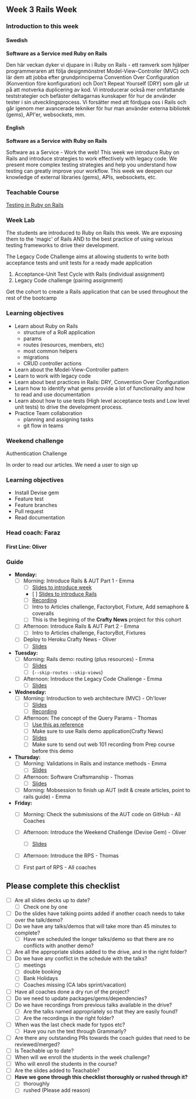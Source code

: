 ## Week 3 Rails Week
### Introduction to this week

#### Swedish
**Software as a Service med Ruby on Rails**

Den här veckan dyker vi djupare in i Ruby on Rails - ett ramverk som hjälper programmeraren att följa designmönstret Model-View-Controller (MVC) och lär dem att jobba efter grundprinciperna Convention Over Configuration (Konvention före konfiguration) och Don't Repeat Yourself (DRY) som går ut på att motverka duplicering av kod. Vi introducerar också mer omfattande teststrategier och befäster deltagarnas kunskaper för hur de använder tester i sin utvecklingsprocess. Vi forsätter med att fördjupa oss i Rails och går igenom mer avancerade tekniker för hur man använder externa bibliotek (gems), API'er, websockets, mm.


#### English
**Software as a Service with Ruby on Rails**

Software as a Service - Work the web! This week we introduce Ruby on Rails and introduce strategies to work effectively with legacy code. We present more complex testing strategies and help you understand how testing can greatly improve your workflow. This week we deepen our knowledge of external libraries (gems), APIs, websockets, etc.

### Teachable Course
[Testing in Ruby on Rails](https://learn.craftacademy.co/admin/courses/659667/information)

### Week Lab
The students are introduced to Ruby on Rails this week. We are exposing them to the 'magic' of Rails AND to the best practice of using various testing frameworks to drive their development.

The Legacy Code Challenge aims at allowing students to write both acceptance tests and unit tests for a ready made application
1. Acceptance-Unit Test Cycle with Rails (individual assignment)
2. Legacy Code challenge (pairing assignment)

Get the cohort to create a Rails application that can be used throughout the rest of the bootcamp


### Learning objectives
* Learn about Ruby on Rails
  - structure of a RoR application
  - params
  - routes (resources, members, etc)
  - most common helpers
  - migrations
  - CRUD controller actions
* Learn about the Model-View-Controller pattern
* Learn to work with legacy code
* Learn about best practices in Rails: DRY, Convention Over Configuration
* Learn how to identify what gems provide a lot of functionality and how to read and use documentation
* Learn about how to use tests (High level acceptance tests and Low level unit tests) to drive the development process.
* Practice Team collaboration
  - planning and assigning tasks
  - git flow in teams

### Weekend challenge
Authentication Challenge

In order to read our articles. We need a user to sign up


### Learning objectives
* Install Devise gem
* Feature test
* Feature branches
* Pull request
* Read documentation

### Head coach: Faraz
#### First Line: Oliver

### Guide
- **Monday:** 
  - [ ] Morning: Introduce Rails & AUT Part 1 - Emma 
    - [ ] [Slides to introduce week](https://docs.google.com/presentation/d/1QBSlHd6hlmfsHeLhP_R6H1xlfsyYjmN-JxTcF2zRbns/edit?usp=sharing)
    - [ ] [Slides to introduce Rails](https://docs.google.com/presentation/d/1UwauQbrLjKBh24UH622aWi5q5F0OB3HTSQRGRmt8Fj4/edit#slide=id.g4b12024eb7_0_21)
    - [ ] [Recording](https://drive.google.com/file/d/1yexHiE87idwvEabZfqyRyybQDFS8acSE/view?usp=sharing)
    - [ ] Intro to Articles challenge, Factorybot, Fixture, Add semaphore & coveralls
    - [ ] This is the begining of the **Crafty News** project for this cohort
  
  - [ ] Afternoon: Introduce Rails & AUT Part 2 - Emma
    - [ ] Intro to Articles challenge, FactoryBot, Fixtures
  
  - [ ] Deploy to Heroku Crafty News - Oliver 
    - [ ] [Slides](https://docs.google.com/presentation/d/1JX1To6mtAqn0qMhVQiE88BHATevYcOdr2QST5pq88zo/edit?usp=sharing) 

- **Tuesday:**
  - [ ] Morning: Rails demo: routing (plus resources) - Emma
     - [ ] [Slides](https://docs.google.com/presentation/d/1R-aZYu6C8Y1kdsJy_iXUorDL7mTstjKVk9VFYmWJC3Q/edit#slide=id.g4b12024eb7_0_21) 
     - [ ] (`--skip-routes` `--skip-views`)
    
  - [ ] Afternoon: Introduce the Legacy Code Challenge - Emma 
    - [ ] [Slides](https://docs.google.com/presentation/d/1S2Nn_hOhm_slruGTPFVoRGBh9G-NiKExENRHhUd-8As/edit?usp=sharing)
  
- **Wednesday:**
  - [ ] Morning: Introduction to web architecture (MVC) - Oh'lover 
    - [ ] [Slides](https://docs.google.com/presentation/d/14Z4aPjdDTgeuQdup2MoiZrmUSSDce7R3I5dcotg7uyc/edit?usp=sharing)
    - [ ] [Recording](https://drive.google.com/file/d/1icvxzSiGW19uf2DueG5uceFKrzFOByGr/view?usp=sharing)
    
  - [ ] Afternoon: The concept of the Query Params - Thomas
    - [ ] [Use this as reference](https://www.youtube.com/watch?v=y57OnWV6dRE)  
    - [ ] Make sure to use Rails demo application(Crafty News) 
    - [ ] [Slides](https://docs.google.com/presentation/d/1WQiq29ZR4rQvhyH7N2HelmCUeD2qzuaBo03O12Rjsp4/edit?usp=sharing)
    - [ ] Make sure to send out web 101 recording from Prep course before this demo

- **Thursday:**
  - [ ] Morning: Validations in Rails and instance methods - Emma 
    - [ ] [Slides](https://docs.google.com/presentation/d/1uZJTsWZE43_ANHEcpqWbH15rd8w2BidR1Ap305q8VXE/edit?usp=sharing)
     
   - [ ] Afternoon: Software Craftsmanship - Thomas
     - [ ] [Slides](https://docs.google.com/presentation/d/1MtC_9wUgQAO4NUvAQxFk7CU7Fvdbwt4RE2BDaMC_f8s/edit)
   
   - [ ] Morning: Mobsession to finish up AUT (edit & create articles, point to rails guide) - Emma

- **Friday:**
  - [ ] Morning: Check the submissions of the AUT code on GitHub - All Coaches

  - [ ] Afternoon: Introduce the Weekend Challenge (Devise Gem) - Oliver 
    - [ ] [Slides](https://docs.google.com/presentation/d/1I0EIjP_uCeXwnfyKBr01ZF5Pju33QIkvOCFV5jva18g/edit?usp=sharing)
    
  - [ ] Afternoon: Introduce the RPS - Thomas
  - [ ] First part of RPS - All coaches  
  
## Please complete this checklist
 - [ ] Are all slides decks up to date?
   - [ ] Check one by one
 - [ ] Do the slides have talking points added if another coach needs to take over the talk/demo?
 - [ ] Do we have any talks/demos that will take more than 45 minutes to complete?
	 - [ ] Have we scheduled the longer talks/demo so that there are no conflicts with another demo?
 - [ ] Are all the appropriate slides added to the drive, and in the right folder?
 - [ ] Do we have any conflict in the schedule with the talks?
	 - [ ]  meetings
	 - [ ] double booking
	 - [ ] Bank Holidays
   - [ ] Coaches missing (CA labs sprint/vacation)
- [ ] Have all coaches done a dry run of the project?
- [ ] Do we need to update packages/gems/dependencies?
- [ ] Do we have recordings from previous talks available in the drive?
	- [ ] Are the talks named appropriately so that they are easily found? 
	- [ ] Are the recordings in the right folder?
- [ ] When was the last check made for typos etc?
	- [ ] Have you run the text through Grammarly?
- [ ] Are there any outstanding PRs towards the coach guides that need to be reviewed/merged?
- [ ] Is Teachable up to date?
- [ ] When will we enroll the students in the week challenge?
- [ ] Who will enroll the students in the course?
- [ ] Are the slides added to Teachable?
- [ ] **Have we gone through this checklist thoroughly or rushed through it?**
    - [ ] thoroughly
    - [ ] rushed (Please add reason)

